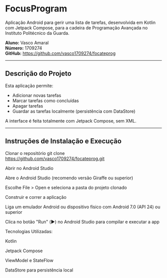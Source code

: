 # FocusProgram

Aplicação Android para gerir uma lista de tarefas, desenvolvida em Kotlin com Jetpack Compose, para a cadeira de Programação Avançada no Instituto Politécnico da Guarda.

**Aluno:** Vasco Amaral  
**Número:** 1709274  
**GitHub:** https://github.com/vasco1709274/focateprog

---

## Descrição do Projeto

Esta aplicação permite:

- Adicionar novas tarefas
- Marcar tarefas como concluídas
- Apagar tarefas
- Guardar as tarefas localmente (persistência com DataStore)

A interface é feita totalmente com Jetpack Compose, sem XML.

---

## Instruções de Instalação e Execução

Clonar o repositório
   git clone https://github.com/vasco1709274/focateprog.git

Abrir no Android Studio

Abre o Android Studio (recomendo versão Giraffe ou superior)

Escolhe File > Open e seleciona a pasta do projeto clonado

Construir e correr a aplicação

Liga um emulador Android ou dispositivo físico com Android 7.0 (API 24) ou superior

Clica no botão "Run" (▶️) no Android Studio para compilar e executar a app

Tecnologias Utilizadas:

Kotlin

Jetpack Compose

ViewModel e StateFlow

DataStore para persistência local










